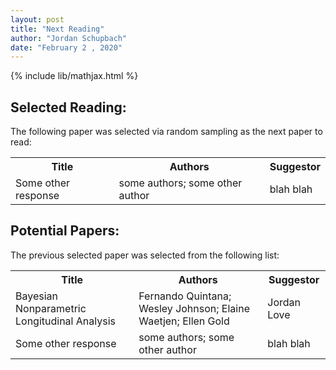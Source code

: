 ```yaml
---
layout: post
title: "Next Reading"
author: "Jordan Schupbach"
date: "February 2 , 2020"
---
```


{% include lib/mathjax.html %}




## Selected Reading:
The following paper was selected via random sampling as the next paper to read:

<table >
<tr> <th> Title </th> <th> Authors </th> <th> Suggestor </th>  </tr>
  <tr> <td> Some other response </td> <td> some authors; some other author </td> <td> blah blah </td> </tr>
   </table>

## Potential Papers:

The previous selected paper was selected from the following list:

<table >
<tr> <th> Title </th> <th> Authors </th> <th> Suggestor </th>  </tr>
  <tr> <td> Bayesian Nonparametric Longitudinal Analysis </td> <td> Fernando Quintana; Wesley Johnson; Elaine Waetjen; Ellen Gold </td> <td> Jordan Love </td> </tr>
  <tr> <td> Some other response </td> <td> some authors; some other author </td> <td> blah blah </td> </tr>
   </table>
